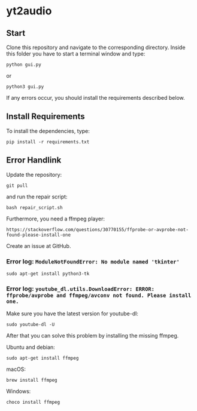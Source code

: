 # yt2audio

## Start

Clone this repository and navigate to the corresponding directory. Inside this folder you have to start a terminal window and type:

    python gui.py

or

    python3 gui.py

If any errors occur, you should install the requirements described below.


## Install Requirements

To install the dependencies, type:

    pip install -r requirements.txt

## Error Handlink

Update the repository:

    git pull

and run the repair script:

    bash repair_script.sh

Furthermore, you need a ffmpeg player:

    https://stackoverflow.com/questions/30770155/ffprobe-or-avprobe-not-found-please-install-one

Create an issue at GitHub.

### Error log: `ModuleNotFoundError: No module named 'tkinter'`

    sudo apt-get install python3-tk

### Error log: `youtube_dl.utils.DownloadError: ERROR: ffprobe/avprobe and ffmpeg/avconv not found. Please install one.`

Make sure you have the latest version for youtube-dl:

    sudo youtube-dl -U

After that you can solve this problem by installing the missing ffmpeg.

Ubuntu and debian:

    sudo apt-get install ffmpeg

macOS:

    brew install ffmpeg

Windows:

    choco install ffmpeg

